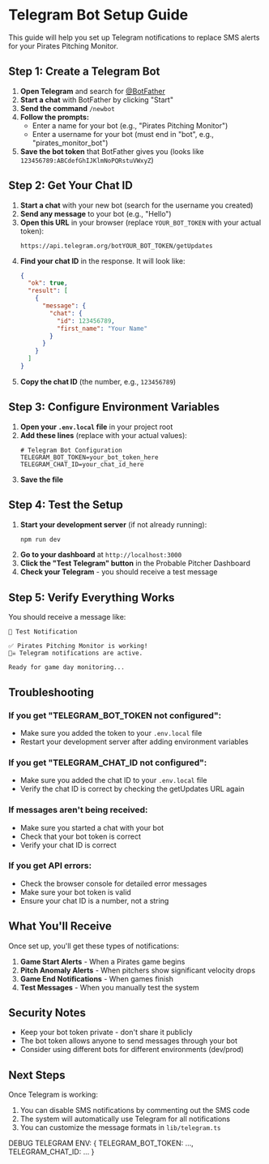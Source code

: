 # Telegram Bot Setup Guide

This guide will help you set up Telegram notifications to replace SMS alerts for your Pirates Pitching Monitor.

## Step 1: Create a Telegram Bot

1. **Open Telegram** and search for [@BotFather](https://t.me/botfather)
2. **Start a chat** with BotFather by clicking "Start"
3. **Send the command** `/newbot`
4. **Follow the prompts:**
   - Enter a name for your bot (e.g., "Pirates Pitching Monitor")
   - Enter a username for your bot (must end in "bot", e.g., "pirates_monitor_bot")
5. **Save the bot token** that BotFather gives you (looks like `123456789:ABCdefGhIJKlmNoPQRstuVWxyZ`)

## Step 2: Get Your Chat ID

1. **Start a chat** with your new bot (search for the username you created)
2. **Send any message** to your bot (e.g., "Hello")
3. **Open this URL** in your browser (replace `YOUR_BOT_TOKEN` with your actual token):
   ```
   https://api.telegram.org/botYOUR_BOT_TOKEN/getUpdates
   ```
4. **Find your chat ID** in the response. It will look like:
   ```json
   {
     "ok": true,
     "result": [
       {
         "message": {
           "chat": {
             "id": 123456789,
             "first_name": "Your Name"
           }
         }
       }
     ]
   }
   ```
5. **Copy the chat ID** (the number, e.g., `123456789`)

## Step 3: Configure Environment Variables

1. **Open your `.env.local` file** in your project root
2. **Add these lines** (replace with your actual values):
   ```env
   # Telegram Bot Configuration
   TELEGRAM_BOT_TOKEN=your_bot_token_here
   TELEGRAM_CHAT_ID=your_chat_id_here
   ```
3. **Save the file**

## Step 4: Test the Setup

1. **Start your development server** (if not already running):
   ```bash
   npm run dev
   ```
2. **Go to your dashboard** at `http://localhost:3000`
3. **Click the "Test Telegram" button** in the Probable Pitcher Dashboard
4. **Check your Telegram** - you should receive a test message

## Step 5: Verify Everything Works

You should receive a message like:
```
🧪 Test Notification

✅ Pirates Pitching Monitor is working!
🏴‍☠️ Telegram notifications are active.

Ready for game day monitoring...
```

## Troubleshooting

### If you get "TELEGRAM_BOT_TOKEN not configured":
- Make sure you added the token to your `.env.local` file
- Restart your development server after adding environment variables

### If you get "TELEGRAM_CHAT_ID not configured":
- Make sure you added the chat ID to your `.env.local` file
- Verify the chat ID is correct by checking the getUpdates URL again

### If messages aren't being received:
- Make sure you started a chat with your bot
- Check that your bot token is correct
- Verify your chat ID is correct

### If you get API errors:
- Check the browser console for detailed error messages
- Make sure your bot token is valid
- Ensure your chat ID is a number, not a string

## What You'll Receive

Once set up, you'll get these types of notifications:

1. **Game Start Alerts** - When a Pirates game begins
2. **Pitch Anomaly Alerts** - When pitchers show significant velocity drops
3. **Game End Notifications** - When games finish
4. **Test Messages** - When you manually test the system

## Security Notes

- Keep your bot token private - don't share it publicly
- The bot token allows anyone to send messages through your bot
- Consider using different bots for different environments (dev/prod)

## Next Steps

Once Telegram is working:
1. You can disable SMS notifications by commenting out the SMS code
2. The system will automatically use Telegram for all notifications
3. You can customize the message formats in `lib/telegram.ts` 

DEBUG TELEGRAM ENV: { TELEGRAM_BOT_TOKEN: ..., TELEGRAM_CHAT_ID: ... } 